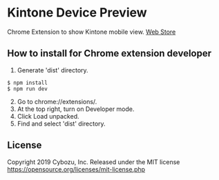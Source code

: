 Kintone Device Preview
====

Chrome Extension to show Kintone mobile view. 
[Web Store](https://chrome.google.com/webstore/detail/jcbeocmkpgcicgnimfpflnhclfgdobde)

## How to install for Chrome extension developer

1. Generate 'dist' directory.

```console
$ npm install
$ npm run dev
```

2. Go to chrome://extensions/.
3. At the top right, turn on Developer mode.
4. Click Load unpacked.
5. Find and select 'dist' directory.

## License

Copyright 2019 Cybozu, Inc.
Released under the MIT license  
https://opensource.org/licenses/mit-license.php  


